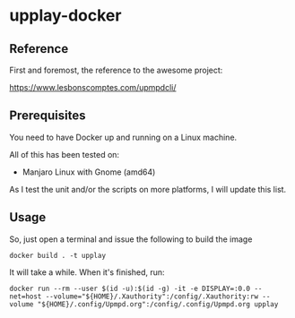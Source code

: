 # upplay-docker

## Reference

First and foremost, the reference to the awesome project:

https://www.lesbonscomptes.com/upmpdcli/

## Prerequisites

You need to have Docker up and running on a Linux machine.

All of this has been tested on:

- Manjaro Linux with Gnome (amd64)

As I test the unit and/or the scripts on more platforms, I will update this list.


## Usage

So, just open a terminal and issue the following to build the image

`docker build . -t upplay`

It will take a while. When it's finished, run:

`docker run --rm --user $(id -u):$(id -g) -it -e DISPLAY=:0.0 --net=host --volume="${HOME}/.Xauthority":/config/.Xauthority:rw --volume "${HOME}/.config/Upmpd.org":/config/.config/Upmpd.org upplay`
